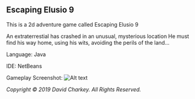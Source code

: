 ## Escaping Elusio 9
This is a 2d adventure game called Escaping Elusio 9

An extraterrestial has crashed in an unusual, mysterious location
He must find his way home, using his wits, avoiding the perils of the land...

Language: Java

IDE: NetBeans

Gameplay Screenshot:
![Alt text](/SlicGame/tree/master/Executable/Screenshot.png?raw=true "Gameplay Screenshot")


_Copyright © 2019 David Charkey. All Rights Reserved._
